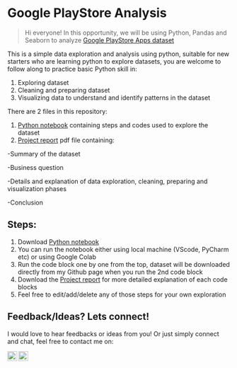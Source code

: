 # Google PlayStore Analysis

>Hi everyone! In this opportunity, we will be using Python, Pandas and Seaborn to analyze [Google PlayStore Apps dataset](https://github.com/mcyaputra/Files/blob/main/googleplaystore.csv)

This is a simple data exploration and analysis using python, suitable for new starters who are learning python to explore datasets, you are welcome to follow along to practice basic Python skill in:
1. Exploring dataset
2. Cleaning and preparing dataset
3. Visualizing data to understand and identify patterns in the dataset

There are 2 files in this repository:

1. [Python notebook](/data_analysis.ipynb) containing steps and codes used to explore the dataset
2. [Project report](/project_report.pdf) pdf file containing: 

-Summary of the dataset

-Business question

-Details and explanation of data exploration, cleaning, preparing and visualization phases

-Conclusion

## Steps:

1. Download [Python notebook](/data_analysis.ipynb)
2. You can run the notebook either using local machine (VScode, PyCharm etc) or using Google Colab
3. Run the code block one by one from the top, dataset will be downloaded directly from my Github page when you run the 2nd code block
4. Download the [Project report](/project_report.pdf) for more detailed explanation of each code blocks 
5. Feel free to edit/add/delete any of those steps for your own exploration

## Feedback/Ideas? Lets connect!

I would love to hear feedbacks or ideas from you! Or just simply connect and chat, feel free to contact me on:

<a href="https://www.linkedin.com/in/michaelyaputra/">
    <img align="left" width="22px" src="https://cdn.jsdelivr.net/npm/simple-icons@v3/icons/linkedin.svg"/>

</a>

<a href="https://github.com/mcyaputra">
    <img align="left" width="22px" src="https://cdn.jsdelivr.net/npm/simple-icons@v3/icons/github.svg" />

</a>
